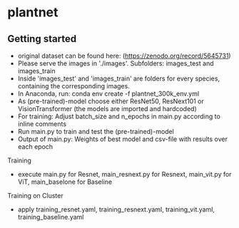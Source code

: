 # plantnet

## Getting started
- original dataset can be found here: (https://zenodo.org/record/5645731)
- Please serve the images in './images'. Subfolders: images_test and images_train
- Inside 'images_test' and 'images_train' are folders for every species, containing the corresponding images.
- In Anaconda, run: conda env create -f plantnet_300k_env.yml
- As (pre-trained)-model choose either ResNet50, ResNext101 or VisionTransformer (the models are imported and hardcoded)
- For training: Adjust batch_size and n_epochs in main.py according to inline comments
- Run main.py to train and test the (pre-trained)-model
- Output of main.py: Weights of best model and csv-file with results over each epoch


Training
- execute main.py for Resnet, main_resnext.py for Resnext, main_vit.py for ViT, main_baselone for Baseline

Training on Cluster
- apply training_resnet.yaml, training_resnext.yaml, training_vit.yaml, training_baseline.yaml
